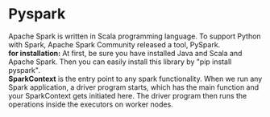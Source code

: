 # Pyspark  
Apache Spark is written in Scala programming language. To support Python with Spark, Apache Spark Community released a tool, PySpark.  
**for installation:** At first, be sure you have installed Java and Scala and Apache Spark. Then you can easily install this library by "pip install pyspark".  
**SparkContext** is the entry point to any spark functionality. When we run any Spark application, a driver program starts, which has the main function and your SparkContext gets initiated here. The driver program then runs the operations inside the executors on worker nodes.  
